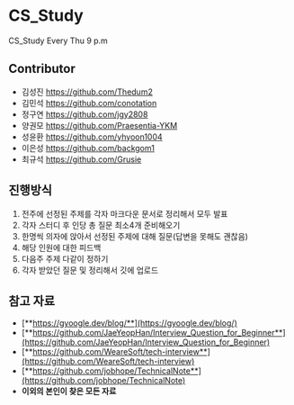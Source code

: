 # CS_Study

CS_Study Every Thu 9 p.m

## Contributor
- 김성진 https://github.com/Thedum2 
- 김민석 https://github.com/conotation 
- 정구연 https://github.com/jgy2808 
- 양권모 https://github.com/Praesentia-YKM 
- 성윤환 https://github.com/yhyoon1004
- 이은성 https://github.com/backgom1
- 최규석 https://github.com/Grusie
## 진행방식

1. 전주에 선정된 주제를 각자 마크다운 문서로 정리해서 모두 발표
2. 각자 스터디 후 인당 총 질문 최소4개 준비해오기
3. 한명씩 의자에 앉아서 선정된 주제에 대해 질문(답변을 못해도 괜찮음)
4. 해당 인원에 대한 피드백
5. 다음주 주제 다같이 정하기
6. 각자 받았던 질문 및 정리해서 깃에 업로드

## **참고 자료**

- [**https://gyoogle.dev/blog/**](https://gyoogle.dev/blog/)
- [**https://github.com/JaeYeopHan/Interview_Question_for_Beginner**](https://github.com/JaeYeopHan/Interview_Question_for_Beginner)
- [**https://github.com/WeareSoft/tech-interview**](https://github.com/WeareSoft/tech-interview)
- [**https://github.com/jobhope/TechnicalNote**](https://github.com/jobhope/TechnicalNote)
- **이외의 본인이 찾은 모든 자료**
